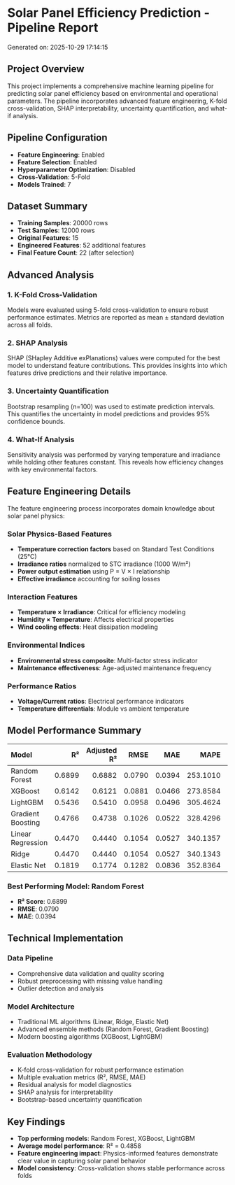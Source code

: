 # Solar Panel Efficiency Prediction - Pipeline Report

Generated on: 2025-10-29 17:14:15

## Project Overview

This project implements a comprehensive machine learning pipeline for predicting solar panel efficiency based on environmental and operational parameters. The pipeline incorporates advanced feature engineering, K-fold cross-validation, SHAP interpretability, uncertainty quantification, and what-if analysis.

## Pipeline Configuration

- **Feature Engineering**: Enabled
- **Feature Selection**: Enabled  
- **Hyperparameter Optimization**: Disabled
- **Cross-Validation**: 5-Fold
- **Models Trained**: 7

## Dataset Summary

- **Training Samples**: 20000 rows
- **Test Samples**: 12000 rows
- **Original Features**: 15
- **Engineered Features**: 52 additional features
- **Final Feature Count**: 22 (after selection)

## Advanced Analysis

### 1. K-Fold Cross-Validation
Models were evaluated using 5-fold cross-validation to ensure robust performance estimates. Metrics are reported as mean ± standard deviation across all folds.

### 2. SHAP Analysis
SHAP (SHapley Additive exPlanations) values were computed for the best model to understand feature contributions. This provides insights into which features drive predictions and their relative importance.

### 3. Uncertainty Quantification
Bootstrap resampling (n=100) was used to estimate prediction intervals. This quantifies the uncertainty in model predictions and provides 95% confidence bounds.

### 4. What-If Analysis
Sensitivity analysis was performed by varying temperature and irradiance while holding other features constant. This reveals how efficiency changes with key environmental factors.


## Feature Engineering Details


The feature engineering process incorporates domain knowledge about solar panel physics:

### Solar Physics-Based Features
- **Temperature correction factors** based on Standard Test Conditions (25°C)
- **Irradiance ratios** normalized to STC irradiance (1000 W/m²)
- **Power output estimation** using P = V × I relationship
- **Effective irradiance** accounting for soiling losses

### Interaction Features
- **Temperature × Irradiance**: Critical for efficiency modeling
- **Humidity × Temperature**: Affects electrical properties
- **Wind cooling effects**: Heat dissipation modeling

### Environmental Indices
- **Environmental stress composite**: Multi-factor stress indicator
- **Maintenance effectiveness**: Age-adjusted maintenance frequency

### Performance Ratios
- **Voltage/Current ratios**: Electrical performance indicators
- **Temperature differentials**: Module vs ambient temperature

## Model Performance Summary

| Model             |     R² |   Adjusted R² |   RMSE |    MAE |     MAPE |   Max Error |   CV(RMSE) | Residuals Normal   |   Sample Size |
|:------------------|-------:|--------------:|-------:|-------:|---------:|------------:|-----------:|:-------------------|--------------:|
| Random Forest     | 0.6899 |        0.6882 | 0.0790 | 0.0394 | 253.1010 |      0.6216 |    15.5725 | False              |          4000 |
| XGBoost           | 0.6142 |        0.6121 | 0.0881 | 0.0466 | 273.8584 |      0.5985 |    17.3688 | False              |          4000 |
| LightGBM          | 0.5436 |        0.5410 | 0.0958 | 0.0496 | 305.4624 |      0.6150 |    18.8929 | False              |          4000 |
| Gradient Boosting | 0.4766 |        0.4738 | 0.1026 | 0.0522 | 328.4296 |      0.6934 |    20.2306 | False              |          4000 |
| Linear Regression | 0.4470 |        0.4440 | 0.1054 | 0.0527 | 340.1357 |      0.7522 |    20.7948 | False              |          4000 |
| Ridge             | 0.4470 |        0.4440 | 0.1054 | 0.0527 | 340.1343 |      0.7521 |    20.7948 | False              |          4000 |
| Elastic Net       | 0.1819 |        0.1774 | 0.1282 | 0.0836 | 352.8364 |      0.5755 |    25.2932 | False              |          4000 |

### Best Performing Model: Random Forest
- **R² Score**: 0.6899
- **RMSE**: 0.0790
- **MAE**: 0.0394

## Technical Implementation


### Data Pipeline
- Comprehensive data validation and quality scoring
- Robust preprocessing with missing value handling
- Outlier detection and analysis

### Model Architecture
- Traditional ML algorithms (Linear, Ridge, Elastic Net)
- Advanced ensemble methods (Random Forest, Gradient Boosting)
- Modern boosting algorithms (XGBoost, LightGBM)

### Evaluation Methodology
- K-fold cross-validation for robust performance estimation
- Multiple evaluation metrics (R², RMSE, MAE)
- Residual analysis for model diagnostics
- SHAP analysis for interpretability
- Bootstrap-based uncertainty quantification

## Key Findings

- **Top performing models**: Random Forest, XGBoost, LightGBM
- **Average model performance**: R² = 0.4858
- **Feature engineering impact**: Physics-informed features demonstrate clear value in capturing solar panel behavior
- **Model consistency**: Cross-validation shows stable performance across folds
